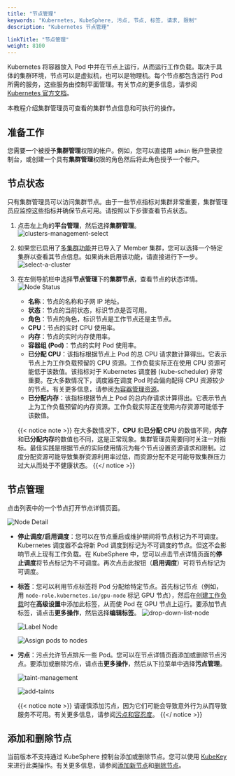 ```yaml
---
title: "节点管理"
keywords: "Kubernetes, KubeSphere, 污点, 节点, 标签, 请求, 限制"
description: "Kubernetes 节点管理"

linkTitle: "节点管理"
weight: 8100
---
```


Kubernetes 将容器放入 Pod 中并在节点上运行，从而运行工作负载。取决于具体的集群环境，节点可以是虚拟机，也可以是物理机。每个节点都包含运行 Pod 所需的服务，这些服务由控制平面管理。有关节点的更多信息，请参阅[ Kubernetes 官方文档](https://kubernetes.io/zh/docs/concepts/architecture/nodes/)。

本教程介绍集群管理员可查看的集群节点信息和可执行的操作。

## 准备工作

您需要一个被授予**集群管理**权限的帐户。例如，您可以直接用 `admin` 帐户登录控制台，或创建一个具有**集群管理**权限的角色然后将此角色授予一个帐户。

## 节点状态

只有集群管理员可以访问集群节点。由于一些节点指标对集群非常重要，集群管理员应监控这些指标并确保节点可用。请按照以下步骤查看节点状态。

1. 点击左上角的**平台管理**，然后选择**集群管理**。
   ![clusters-management-select](/images/docs/cluster-administration/node-management-zh/clusters-management-select.png)

2. 如果您已启用了[多集群功能](../../multicluster-management
   )并已导入了 Member 集群，您可以选择一个特定集群以查看其节点信息。如果尚未启用该功能，请直接进行下一步。
![select-a-cluster](/images/docs/cluster-administration/node-management-zh/select-a-cluster.png)
   
3. 在左侧导航栏中选择**节点管理**下的**集群节点**，查看节点的状态详情。
   ![Node Status](/images/docs/cluster-administration/node-management-zh/node_status.png)

   - **名称**：节点的名称和子网 IP 地址。
   - **状态**：节点的当前状态，标识节点是否可用。
   - **角色**：节点的角色，标识节点是工作节点还是主节点。
   - **CPU**：节点的实时 CPU 使用率。
   - **内存**：节点的实时内存使用率。
   - **容器组 (Pod)**：节点的实时 Pod 使用率。
   - **已分配 CPU**：该指标根据节点上 Pod 的总 CPU 请求数计算得出。它表示节点上为工作负载预留的 CPU 资源。工作负载实际正在使用 CPU 资源可能低于该数值。该指标对于 Kubernetes 调度器 (kube-scheduler) 非常重要。在大多数情况下，调度器在调度 Pod 时会偏向配得 CPU 资源较少的节点。有关更多信息，请参阅[为容器管理资源](https://kubernetes.io/zh/docs/concepts/configuration/manage-resources-containers/)。
   - **已分配内存**：该指标根据节点上 Pod 的总内存请求计算得出。它表示节点上为工作负载预留的内存资源。工作负载实际正在使用内存资源可能低于该数值。

    {{< notice note >}}
   在大多数情况下，**CPU** 和**已分配 CPU** 的数值不同，**内存**和**已分配内存**的数值也不同，这是正常现象。集群管理员需要同时关注一对指标。最佳实践是根据节点的实际使用情况为每个节点设置资源请求和限制。过度分配资源可能导致集群资源利用率过低，而资源分配不足可能导致集群压力过大从而处于不健康状态。
    {{</ notice >}}

## 节点管理

点击列表中的一个节点打开节点详情页面。

![Node Detail](/images/docs/cluster-administration/node-management-zh/node_detail.png)

- **停止调度/启用调度**：您可以在节点重启或维护期间将节点标记为不可调度。Kubernetes 调度器不会将新 Pod 调度到标记为不可调度的节点。但这不会影响节点上现有工作负载。在 KubeSphere 中，您可以点击节点详情页面的**停止调度**将节点标记为不可调度。再次点击此按钮（**启用调度**）可将节点标记为可调度。
- **标签**：您可以利用节点标签将 Pod 分配给特定节点。首先标记节点（例如，用 `node-role.kubernetes.io/gpu-node` 标记 GPU 节点），然后在[创建工作负载](../../project-user-guide/application-workloads/deployments/#步骤-5配置高级设置)时在**高级设置**中添加此标签，从而使 Pod 在 GPU 节点上运行。要添加节点标签，请点击**更多操作**，然后选择**编辑标签**。
   ![drop-down-list-node](/images/docs/cluster-administration/node-management-zh/drop-down-list-node.png)

   ![Label Node](/images/docs/cluster-administration/node-management-zh/label_node.png)

   ![Assign pods to nodes](/images/docs/cluster-administration/node-management-zh/assign_pods_to_node.png)

- **污点**：污点允许节点排斥一些 Pod。您可以在节点详情页面添加或删除节点污点。要添加或删除污点，请点击**更多操作**，然后从下拉菜单中选择**污点管理**。
  
   ![taint-management](/images/docs/cluster-administration/node-management-zh/taint-management.png)

   ![add-taints](/images/docs/cluster-administration/node-management-zh/add-taints.png)

    {{< notice note >}}
请谨慎添加污点，因为它们可能会导致意外行为从而导致服务不可用。有关更多信息，请参阅[污点和容忍度](https://kubernetes.io/zh/docs/concepts/scheduling-eviction/taint-and-toleration/)。
    {{</ notice >}}

## 添加和删除节点

当前版本不支持通过 KubeSphere 控制台添加或删除节点。您可以使用 [KubeKey](https://github.com/kubesphere/kubekey) 来进行此类操作。有关更多信息，请参阅[添加新节点](../../installing-on-linux/cluster-operation/add-new-nodes/)和[删除节点](../../installing-on-linux/cluster-operation/remove-nodes/)。

